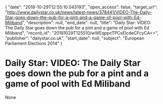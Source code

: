 {
  "date": "2018-10-29T12:55:10.043193", 
  "open_access": false, 
  "target_url": "http://www.dailystar.co.uk/news/latest-news/378441/VIDEO-The-Daily-Star-goes-down-the-pub-for-a-pint-and-a-game-of-pool-with-Ed-Miliband", 
  "description": null, 
  "end_date": null, 
  "title": "Daily Star: VIDEO: The Daily Star goes down the pub for a pint and a game of pool with Ed Miliband", 
  "record_id": "20181029T125510/wWEqppcTPCsElcdeCFcyCA==", 
  "publisher": "dailystar.co.uk", 
  "start_date": null, 
  "subject": "European Parliament Elections 2014"
}

# Daily Star: VIDEO: The Daily Star goes down the pub for a pint and a game of pool with Ed Miliband

None